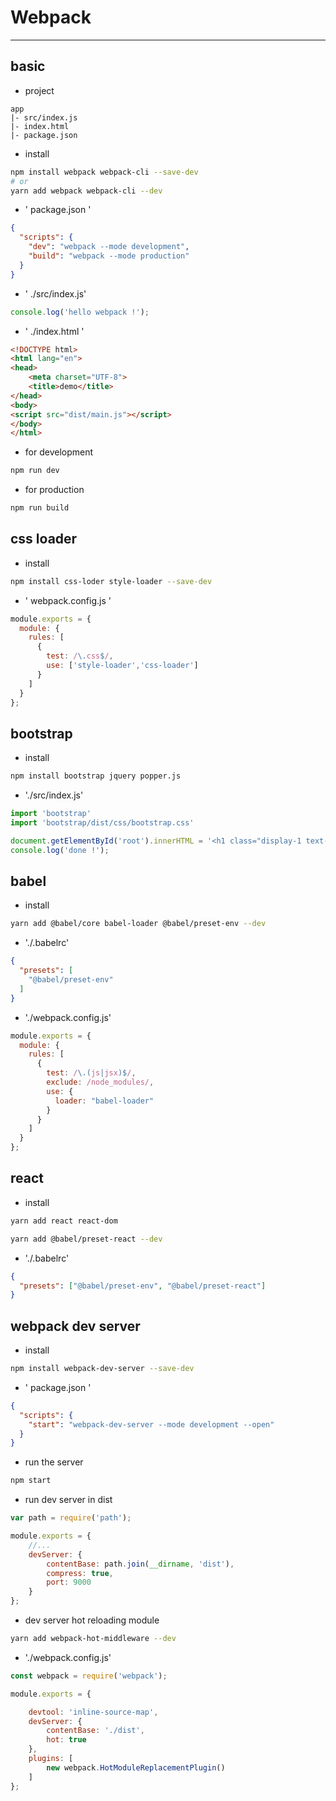 # Webpack
---

## basic

- project

```text
app
|- src/index.js
|- index.html
|- package.json
```

- install

```bash
npm install webpack webpack-cli --save-dev
# or
yarn add webpack webpack-cli --dev
```

- ' package.json '

```json
{
  "scripts": {
    "dev": "webpack --mode development",
    "build": "webpack --mode production"
  }
}
```

- ' ./src/index.js'

```javascript
console.log('hello webpack !');
```

- ' ./index.html '

```html
<!DOCTYPE html>
<html lang="en">
<head>
    <meta charset="UTF-8">
    <title>demo</title>
</head>
<body>
<script src="dist/main.js"></script>
</body>
</html>
```

- for development
 
```bash
npm run dev
```

- for production

```bash
npm run build
```

## css loader

- install

```bash
npm install css-loder style-loader --save-dev
```

- ' webpack.config.js '

```javascript
module.exports = {
  module: {
    rules: [
      {
        test: /\.css$/,
        use: ['style-loader','css-loader']
      }
    ]
  }
};
```

## bootstrap

- install

````bash
npm install bootstrap jquery popper.js
````

- './src/index.js'

````javascript
import 'bootstrap'
import 'bootstrap/dist/css/bootstrap.css'

document.getElementById('root').innerHTML = '<h1 class="display-1 text-center">Hello webpack !</h1>';
console.log('done !');
````

## babel

- install 

````bash
yarn add @babel/core babel-loader @babel/preset-env --dev
````

- './.babelrc'

````json
{
  "presets": [
    "@babel/preset-env"
  ]
}

````

- './webpack.config.js'

````javascript
module.exports = {
  module: {
    rules: [
      {
        test: /\.(js|jsx)$/,
        exclude: /node_modules/,
        use: {
          loader: "babel-loader"
        }
      }
    ]
  }
};
````

## react

- install

````bash
yarn add react react-dom

yarn add @babel/preset-react --dev

````

- './.babelrc'

````json
{
  "presets": ["@babel/preset-env", "@babel/preset-react"]
}
````

## webpack dev server

- install

````bash
npm install webpack-dev-server --save-dev
````

- ' package.json '

````json
{
  "scripts": {
    "start": "webpack-dev-server --mode development --open"
  }
}
````

- run the server

````bash
npm start
````

- run dev server in dist 

````javascript
var path = require('path');

module.exports = {
    //...
    devServer: {
        contentBase: path.join(__dirname, 'dist'),
        compress: true,
        port: 9000
    }
};
````

- dev server hot reloading module

````bash
yarn add webpack-hot-middleware --dev
````

- './webpack.config.js'

````javascript
const webpack = require('webpack');

module.exports = {

    devtool: 'inline-source-map',
    devServer: {
        contentBase: './dist',
        hot: true
    },
    plugins: [
        new webpack.HotModuleReplacementPlugin()
    ]
};
````
